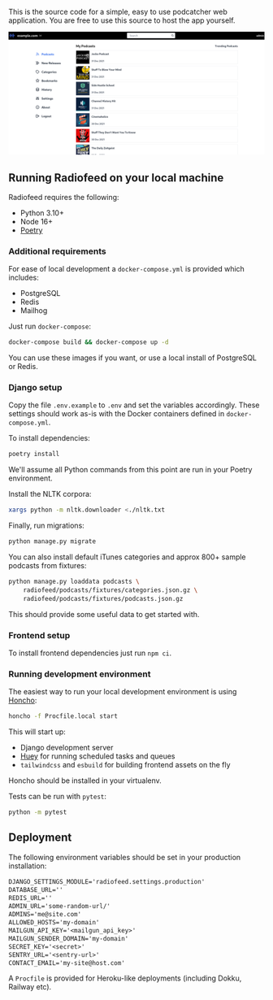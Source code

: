 This is the source code for a simple, easy to use podcatcher web application. You are free to use this source to host the app yourself.

![desktop](/screenshots/desktop.png?raw=True)

## Running Radiofeed on your local machine

Radiofeed requires the following:

* Python 3.10+
* Node 16+
* [Poetry](https://python-poetry.org)

### Additional requirements

For ease of local development a `docker-compose.yml` is provided which includes:

* PostgreSQL
* Redis
* Mailhog

Just run `docker-compose`:

```bash
docker-compose build && docker-compose up -d
```

You can use these images if you want, or use a local install of PostgreSQL or Redis.

### Django setup

Copy the file `.env.example` to `.env` and set the variables accordingly. These settings should work as-is with the Docker containers defined in `docker-compose.yml`.

To install dependencies:

```bash
poetry install
```

We'll assume all Python commands from this point are run in your Poetry environment.

Install the NLTK corpora:

```bash
xargs python -m nltk.downloader <./nltk.txt
```

Finally, run migrations:

```bash
python manage.py migrate
```

You can also install default iTunes categories and approx 800+ sample podcasts from fixtures:

```bash
python manage.py loaddata podcasts \
    radiofeed/podcasts/fixtures/categories.json.gz \
    radiofeed/podcasts/fixtures/podcasts.json.gz
```

This should provide some useful data to get started with.

### Frontend setup

To install frontend dependencies just run `npm ci`.

### Running development environment

The easiest way to run your local development environment is using [Honcho](https://honcho.readthedocs.io/):

```bash
honcho -f Procfile.local start
```

This will start up:

* Django development server
* [Huey](https://huey.readthedocs.io/) for running scheduled tasks and queues
* `tailwindcss` and `esbuild` for building frontend assets on the fly

Honcho should be installed in your virtualenv.

Tests can be run with `pytest`:

```bash
python -m pytest
```

## Deployment

The following environment variables should be set in your production installation:

```
DJANGO_SETTINGS_MODULE='radiofeed.settings.production'
DATABASE_URL=''
REDIS_URL=''
ADMIN_URL='some-random-url/'
ADMINS='me@site.com'
ALLOWED_HOSTS='my-domain'
MAILGUN_API_KEY='<mailgun_api_key>'
MAILGUN_SENDER_DOMAIN='my-domain'
SECRET_KEY='<secret>'
SENTRY_URL='<sentry-url>'
CONTACT_EMAIL='my-site@host.com'
```

A `Procfile` is provided for Heroku-like deployments (including Dokku, Railway etc).
